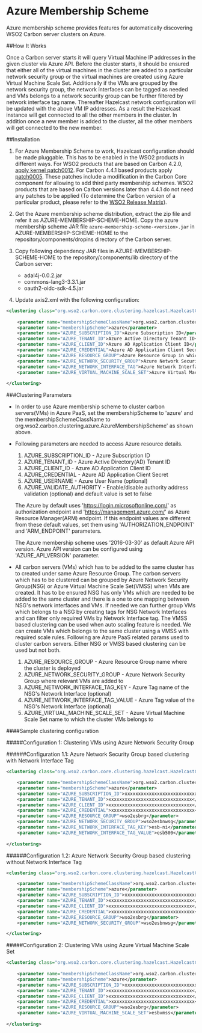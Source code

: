 # Azure Membership Scheme

Azure membership scheme provides features for automatically discovering WSO2 Carbon server clusters on Azure.

##How It Works

Once a Carbon server starts it will query Virtual Machine IP addresses in the given cluster via Azure API. Before the cluster starts, it should be ensured that either all of the virtual machines in the cluster are added to a particular network security group or the virtual machines are created using Azure Virtual Machine Scale Set. Additionally if the VMs are grouped by the network security group, the network interfaces can be tagged as needed and VMs belongs to a network security group can be further filtered by network interface tag name. Thereafter Hazelcast network configuration will be updated with the above VM IP addresses. As a result the Hazelcast instance will get connected to all the other members in the cluster. In addition once a new member is added to the cluster, all the other members will get connected to the new member.

##Installation

1. For Azure Membership Scheme to work, Hazelcast configuration should be made pluggable. This has to be enabled in the WSO2 products in different ways. For WSO2 products that are based on Carbon 4.2.0, [apply kernel patch0012](https://docs.wso2.com/display/Carbon420/Applying+a+Patch+to+the+Kernel). For Carbon 4.4.1 based products apply [patch0005](http://product-dist.wso2.com/downloads/carbon/4.4.1/patch0005/WSO2-CARBON-PATCH-4.4.1-0005.zip). These patches include a modification in the Carbon Core component for allowing to add third party membership schemes. WSO2 products that are based on Carbon versions later than 4.4.1 do not need any patches to be applied (To determine the Carbon version of a particular product, please refer to the [WSO2 Release Matrix](http://wso2.com/products/carbon/release-matrix/)).

2. Get the Azure membership scheme distribution, extract the zip file and refer it as AZURE-MEMBERSHIP-SCHEME-HOME. Copy the azure membership scheme JAR file `azure-membership-scheme-<version>.jar` in AZURE-MEMBERSHIP-SCHEME-HOME to the repository/components/dropins directory of the Carbon server.

3. Copy following dependency JAR files in AZURE-MEMBERSHIP-SCHEME-HOME to the repository/components/lib directory of the Carbon server:
    * adal4j-0.0.2.jar
    * commons-lang3-3.3.1.jar
    * oauth2-oidc-sdk-4.5.jar

4. Update axis2.xml with the following configuration:
 
```xml
<clustering class="org.wso2.carbon.core.clustering.hazelcast.HazelcastClusteringAgent" enable="true">
    
    <parameter name="membershipSchemeClassName">org.wso2.carbon.clustering.azure.AzureMembershipScheme</parameter>
    <parameter name="membershipScheme">azure</parameter>
    <parameter name="AZURE_SUBSCRIPTION_ID">Azure Subscription ID</parameter>
    <parameter name="AZURE_TENANT_ID">Azure Active Directory Tenant ID</parameter>
    <parameter name="AZURE_CLIENT_ID">Azure AD Application Client ID</parameter>
    <parameter name="AZURE_CREDENTIAL">Azure AD Application Client Secret</parameter>
    <parameter name="AZURE_RESOURCE_GROUP">Azure Resource Group in which your cluster is deployed</parameter>
    <parameter name="AZURE_NETWORK_SECURITY_GROUP">Azure Network Security Group of cluster VMs</parameter>
    <parameter name="AZURE_NETWORK_INTERFACE_TAG">Azure Network Interface Tag name of the VMs in the cluster</parameter>
    <parameter name="AZURE_VIRTUAL_MACHINE_SCALE_SET">Azure Virtual Machine Scale Set name to which the cluster VMs belongs to</parameter>
  
</clustering> 
```
  
###Clustering Parameters

* In order to use Azure membership scheme to cluster carbon servers(VMs) in Azure PaaS, set the membershipScheme to 'azure' and the membershipSchemeClassName to org.wso2.carbon.clustering.azure.AzureMembershipScheme' as shown above.

* Following parameters are needed to access Azure resource details.
    1. AZURE_SUBSCRIPTION_ID - Azure Subscription ID
    2. AZURE_TENANT_ID - Azure Active Directory(AD) Tenant ID
    3. AZURE_CLIENT_ID - Azure AD Application Client ID
    4. AZURE_CREDENTIAL - Azure AD Application Client Secret
    5. AZURE_USERNAME - Azure User Name (optional)
    6. AZURE_VALIDATE_AUTHORITY - Enable/disable authority address validation (optional) and default value is set to false
   
   The Azure by default uses 'https://login.microsoftonline.com/' as authorization endpoint and 'https://management.azure.com/' as Azure Resource Manager(ARM) endpoint. If this endpoint values are different from these default values, set them using 'AUTHORIZATION_ENDPOINT' and 'ARM_ENDPOINT' parameters.
      
   The Azure membership scheme uses '2016-03-30' as default Azure API version. Azure API version can be configured using 'AZURE_API_VERSION' parameter.
   

* All carbon servers (VMs) which has to be added to the same cluster has to created under same Azure Resource Group. The carbon servers which has to be clustered can be grouped by Azure Network Security Group(NSG) or Azure Virtual Machine Scale Set(VMSS) when VMs are created.
It has to be ensured NSG has only VMs which are needed to be added to the same cluster and there is a one to one mapping between NSG's network interfaces and VMs. If needed we can further group VMs which belongs to a NSG by creating tags for NSG Network Interfaces and can filter only required VMs by Network Interface tag.
The VMSS based clustering can be used when auto scaling feature is needed. We can create VMs which belongs to the same cluster using a VMSS with required scale rules. Following are Azure PaaS related params used to cluster carbon servers. Either NSG or VMSS based clustering can be used but not both.
    1. AZURE_RESOURCE_GROUP - Azure Resource Group name where the cluster is deployed
    2. AZURE_NETWORK_SECURITY_GROUP - Azure Network Security Group where relevant VMs are added to
    3. AZURE_NETWORK_INTERFACE_TAG_KEY - Azure Tag name of the NSG's Network Interface (optional)
    4. AZURE_NETWORK_INTERFACE_TAG_VALUE - Azure Tag value of the NSG's Network Interface (optional)
    5. AZURE_VIRTUAL_MACHINE_SCALE_SET - Azure Virtual Machine Scale Set name to which the cluster VMs belongs to


####Sample clustering configuration
  
#####Configuration 1: Clustering VMs using Azure Network Security Group 

######Configuration 1.1: Azure Network Security Group based clustering with Network Interface Tag

```xml
<clustering class="org.wso2.carbon.core.clustering.hazelcast.HazelcastClusteringAgent" enable="true">

    <parameter name="membershipSchemeClassName">org.wso2.carbon.clustering.azure.AzureMembershipScheme</parameter>
    <parameter name="membershipScheme">azure</parameter>
    <parameter name="AZURE_SUBSCRIPTION_ID">xxxxxxxxxxxxxxxxxxxxxxxxxxxxxxx</parameter>
    <parameter name="AZURE_TENANT_ID">xxxxxxxxxxxxxxxxxxxxxxxxxxxxxxx</parameter>
    <parameter name="AZURE_CLIENT_ID">xxxxxxxxxxxxxxxxxxxxxxxxxxxxxxx</parameter>
    <parameter name="AZURE_CREDENTIAL">xxxxxxxxxxxxxxxxxxxxxxxxxxxxxxx</parameter>
    <parameter name="AZURE_RESOURCE_GROUP">wso2esbrg</parameter>
    <parameter name="AZURE_NETWORK_SECURITY_GROUP">wso2esbnwsg</parameter>
    <parameter name="AZURE_NETWORK_INTERFACE_TAG_KEY">esb-ni</parameter>
    <parameter name="AZURE_NETWORK_INTERFACE_TAG_VALUE">esb500</parameter>
 
</clustering>
```

######Configuration 1.2: Azure Network Security Group based clustering without Network Interface Tag
  
```xml
<clustering class="org.wso2.carbon.core.clustering.hazelcast.HazelcastClusteringAgent" enable="true">

    <parameter name="membershipSchemeClassName">org.wso2.carbon.clustering.azure.AzureMembershipScheme</parameter>
    <parameter name="membershipScheme">azure</parameter>
    <parameter name="AZURE_SUBSCRIPTION_ID">xxxxxxxxxxxxxxxxxxxxxxxxxxxxxxx</parameter>
    <parameter name="AZURE_TENANT_ID">xxxxxxxxxxxxxxxxxxxxxxxxxxxxxxx</parameter>
    <parameter name="AZURE_CLIENT_ID">xxxxxxxxxxxxxxxxxxxxxxxxxxxxxxx</parameter>
    <parameter name="AZURE_CREDENTIAL">xxxxxxxxxxxxxxxxxxxxxxxxxxxxxxx</parameter>
    <parameter name="AZURE_RESOURCE_GROUP">wso2esbrg</parameter>
    <parameter name="AZURE_NETWORK_SECURITY_GROUP">wso2esbnwsg</parameter>

</clustering>
```

  
#####Configuration 2: Clustering VMs using Azure Virtual Machine Scale Set
  
```xml
<clustering class="org.wso2.carbon.core.clustering.hazelcast.HazelcastClusteringAgent" enable="true">
 
    <parameter name="membershipSchemeClassName">org.wso2.carbon.clustering.azure.AzureMembershipScheme</parameter>
    <parameter name="membershipScheme">azure</parameter>
    <parameter name="AZURE_SUBSCRIPTION_ID">xxxxxxxxxxxxxxxxxxxxxxxxxxxxxxx</parameter>
    <parameter name="AZURE_TENANT_ID">xxxxxxxxxxxxxxxxxxxxxxxxxxxxxxx</parameter>
    <parameter name="AZURE_CLIENT_ID">xxxxxxxxxxxxxxxxxxxxxxxxxxxxxxx</parameter>
    <parameter name="AZURE_CREDENTIAL">xxxxxxxxxxxxxxxxxxxxxxxxxxxxxxx</parameter>
    <parameter name="AZURE_RESOURCE_GROUP">wso2esbrg</parameter>
    <parameter name="AZURE_VIRTUAL_MACHINE_SCALE_SET">esbvmss</parameter>
 
</clustering>
```
